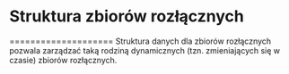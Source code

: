 <h1>Struktura zbiorów rozłącznych</h1>
====================
Struktura danych dla zbiorów rozłącznych pozwala zarządzać taką rodziną dynamicznych (tzn. zmieniających się w czasie) zbiorów rozłącznych.
